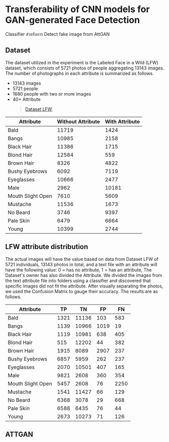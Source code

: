 # Transferability of CNN models for GAN-generated Face Detection

Classifier สำหรับการ Detect fake image from AttGAN  

## Dataset
The dataset utilized in the experiment is the Labeled Face in a Wild (LFW) dataset, which consists of 5721 photos of people aggregating 13143 images. The number of photographs in each attribute is summarized as follows.

-   13143 images
-   5721 people
-   1680 people with two or more images
-   40+ Attribute 
	> [Dataset LFW](http://vis-www.cs.umass.edu/lfw/),

| Attribute | Without Attribute | With Attribute | 
|--|--|--|
| Bald | 11719 | 1424
| Bangs | 10985 | 2158
| Black Hair | 11386 | 1715
| Blond Hair| 12584 | 559
| Brown Hair | 8326 | 4822
| Bushy Eyebrows| 6092 | 7119
| Eyeglasses| 10666  | 2477
| Male |2962  | 10181
| Mouth Slight Open| 7610 | 5609
| Mustache| 11536 | 1673
| No Beard | 3746 | 9397
| Pale Skin |6479  | 6664
| Young | 10399 | 2744


## LFW attribute distribution 
The actual images will have the value based on data from Dataset LFW of 5721 individuals, 13143 photos in total, and a text file with an attribute will have the following value: 0 = has no attribute, 1 = has an attribute, The Dataset's owner has also divided the Attribute. We divided the images from the text attribute file into folders using a classifier and discovered that specific images did not fit the attribute. After visually separating the photos, we used the Confusion Matrix to gauge their accuracy. The results are as follows.

| Attribute | TP | TN | FP|FN |
|--|--|--|--|--|
| Bald |1321  |11136 |103| 583
| Bangs | 1139  |10966 |1019 |19
| Black Hair |  1119 | 10981|638|405
| Blond Hair| 515  |12202 |44|382
| Brown Hair | 1915  |8089 |2907| 237
| Bushy Eyebrows|  6857 |5959 | 262| 237
| Eyeglasses| 2070  |10501 |407|165
| Male | 9821 | 2608|360|354
| Mouth Slight Open|  5457 |2608 |76|2250
| Mustache| 1541 |11427 |66|129
| No Beard | 6368 | 3078|29|668
| Pale Skin | 6588 |6435 |76|44
| Young | 2673  |10273 |71|126


## ATTGAN

